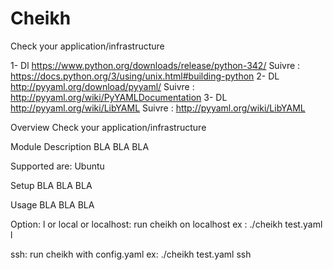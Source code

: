 # Cheikh
Check your application/infrastructure

1- Dl https://www.python.org/downloads/release/python-342/
  Suivre : https://docs.python.org/3/using/unix.html#building-python
2- DL http://pyyaml.org/download/pyyaml/
  Suivre : http://pyyaml.org/wiki/PyYAMLDocumentation
3- DL http://pyyaml.org/wiki/LibYAML
  Suivre : http://pyyaml.org/wiki/LibYAML


Overview
Check your application/infrastructure

Module Description
BLA BLA BLA

Supported are:
Ubuntu

Setup
BLA BLA BLA

Usage
BLA BLA BLA

Option:
l or local or localhost: run cheikh on localhost
ex : ./cheikh test.yaml l

ssh: run cheikh with config.yaml
ex: ./cheikh test.yaml ssh
